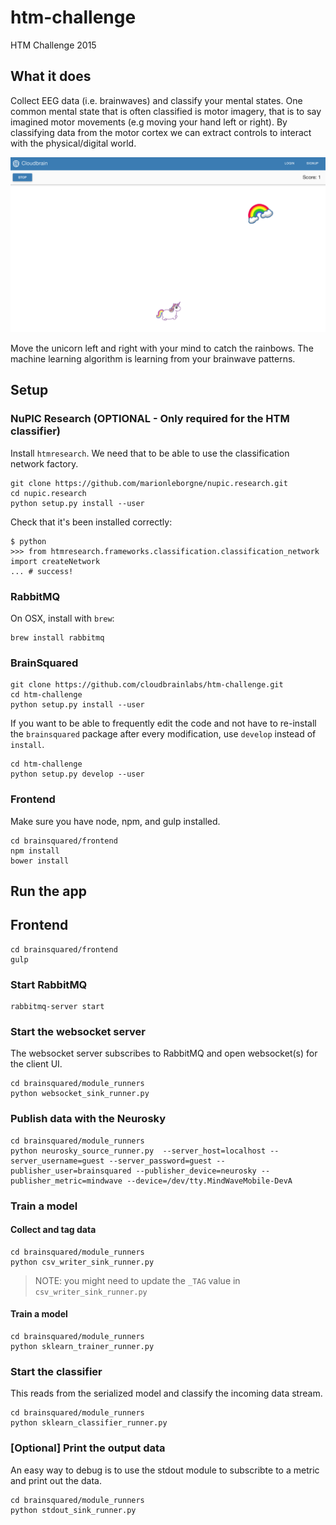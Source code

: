 # htm-challenge
HTM Challenge 2015

## What it does
Collect EEG data (i.e. brainwaves) and classify your mental states. One common mental state that is often classified is motor imagery, that is to say imagined motor movements (e.g moving your hand left or right). By classifying data from the motor cortex we can extract controls to interact with the physical/digital world.

![x](https://raw.githubusercontent.com/CloudbrainLabs/htm-challenge/master/docs/brainsquared.png)

Move the unicorn left and right with your mind to catch the rainbows. The 
machine learning algorithm is learning from your brainwave patterns.

## Setup

### NuPIC Research (OPTIONAL - Only required for the HTM classifier)
Install `htmresearch`. We need that to be able to use the classification 
network factory.
```
git clone https://github.com/marionleborgne/nupic.research.git
cd nupic.research
python setup.py install --user
```

Check that it's been installed correctly:
```
$ python
>>> from htmresearch.frameworks.classification.classification_network import createNetwork
... # success!
```

### RabbitMQ
On OSX, install with `brew`:
```
brew install rabbitmq
```

### BrainSquared
```
git clone https://github.com/cloudbrainlabs/htm-challenge.git
cd htm-challenge
python setup.py install --user  
```

If you want to be able to frequently edit the code and not have to 
re-install the `brainsquared` package after every modification, use `develop` 
instead of `install`.
```
cd htm-challenge
python setup.py develop --user  
```

### Frontend

Make sure you have node, npm, and gulp installed. 
```
cd brainsquared/frontend
npm install  
bower install
```

## Run the app

## Frontend
```
cd brainsquared/frontend
gulp
```

### Start RabbitMQ

```
rabbitmq-server start
```

### Start the websocket server
The websocket server subscribes to RabbitMQ and open websocket(s) for the client
 UI.
 
```
cd brainsquared/module_runners
python websocket_sink_runner.py 
```


### Publish data with the Neurosky

```
cd brainsquared/module_runners
python neurosky_source_runner.py  --server_host=localhost --server_username=guest --server_password=guest --publisher_user=brainsquared --publisher_device=neurosky --publisher_metric=mindwave --device=/dev/tty.MindWaveMobile-DevA
```

### Train a model

#### Collect and tag data
```
cd brainsquared/module_runners
python csv_writer_sink_runner.py
```
> NOTE: you might need to update the `_TAG` value in `csv_writer_sink_runner.py`

#### Train a model
```
cd brainsquared/module_runners
python sklearn_trainer_runner.py
```

### Start the classifier
This reads from the serialized model and classify the incoming data stream.
```
cd brainsquared/module_runners
python sklearn_classifier_runner.py
```

### [Optional] Print the output data
An easy way to debug is to use the stdout module to subscribte to a metric and 
print out the data.
```
cd brainsquared/module_runners
python stdout_sink_runner.py
```
